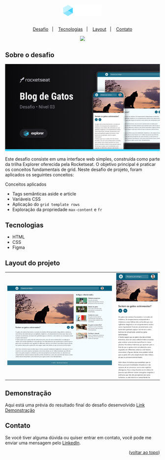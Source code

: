 <a name="readme-top"></a>

<div align="center">
  <img src=".github/logo.png" width="25%">

  <br>
  <br>

  <p>
    <a href="#-projeto">Desafio</a>&nbsp;&nbsp;&nbsp;|&nbsp;&nbsp;&nbsp;
    <a href="#-tecnologias">Tecnologias</a>&nbsp;&nbsp;&nbsp;|&nbsp;&nbsp;&nbsp;
    <a href="#-layout">Layout</a>&nbsp;&nbsp;&nbsp;|&nbsp;&nbsp;&nbsp;
    <a href="#-contato">Contato</a>
  </p>
  
  <a href="#-license">
    <img src="https://img.shields.io/static/v1?label=license&message=MIT&color=348BA7&labelColor=000000">
  </a>
</div>

## Sobre o desafio
![preview](.github/preview.png)

Este desafio consiste em uma interface web simples, construída como parte da trilha Explorer oferecida pela Rocketseat.
O objetivo principal é praticar os conceitos fundamentais de grid. Neste desafio de projeto, foram aplicados os seguintes conceitos: 


Conceitos aplicados
* Tags semânticas aside e article
* Variáveis CSS
* Aplicação do `grid template rows`
* Exploração da propriedade `max-content` e `fr`


## Tecnologias
- HTML
- CSS
- Figma


## Layout do projeto
<table>
  <tr>
    <td><img src=".github/desktop.png"></td>
    <td><img src=".github/mobile.png"></td>
  </tr>   
</table>


## Demonstração
Aqui está uma prévia do resultado final do desafio desenvolvido
[Link Demonstração](https://joao-sillva.github.io/blog-de-gatos/)


## Contato
Se você tiver alguma dúvida ou quiser entrar em contato, você pode me enviar uma mensagem pelo
[LinkedIn](https://www.linkedin.com/in/joao-sillva/).

<p align="right">(<a href="#readme-top">voltar ao topo</a>)</p>